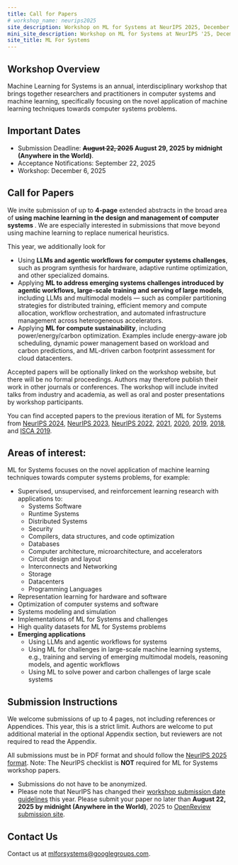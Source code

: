 ```yaml
---
title: Call for Papers
# workshop_name: neurips2025
site_description: Workshop on ML for Systems at NeurIPS 2025, December 6, 2025
mini_site_description: Workshop on ML for Systems at NeurIPS '25, December 6, 2025
site_title: ML For Systems
---
```

<div class="inner clearfix">
    <section class="main-content call_for_papers_section overview_section">
        <h2>Workshop Overview</h2>
        <p>Machine Learning for Systems is an annual, interdisciplinary workshop that brings together researchers and practitioners in computer systems and machine learning, specifically focusing on the novel application of machine learning techniques towards computer systems problems.</p>
        <h2>Important Dates</h2>
            <ul>
                <li>Submission Deadline: <b><s>August 22, 2025</s> August 29, 2025 by midnight (Anywhere in the World)</b>.</li>
                <li>Acceptance Notifications: September 22, 2025</li>
                <li>Workshop: December 6, 2025</li></ul>
        <h2>Call for Papers</h2>
        <p>We invite submission of up to <b>4-page</b> extended abstracts in the broad area of <b>using machine learning in the design and management of computer systems </b>.
        We are especially interested in submissions that move beyond using machine learning to replace numerical heuristics. </p>
        <p>This year, we additionally look for
            <ul>
                <li>Using <b> LLMs and agentic workflows for computer systems challenges</b>, such as program synthesis for hardware, adaptive runtime optimization, and other specialized domains.</li>
                <li>Applying <b>ML to address emerging systems challenges introduced by agentic workflows, large-scale training and serving of large models</b>, including LLMs and multimodal models — such as compiler partitioning strategies for distributed training, efficient memory and compute allocation, workflow orchestration, and automated infrastructure management across heterogeneous accelerators.</li>
                <li>Applying <b>ML for compute sustainability</b>, including power/energy/carbon optimization. Examples include energy-aware job scheduling, dynamic power management based on workload and carbon predictions, and ML-driven carbon footprint assessment for cloud datacenters.</li>
            </ul>
        </p>
        <p>Accepted papers will be optionally linked on the workshop website, but there will be no formal proceedings. Authors may therefore publish their work in other journals or conferences. The workshop will include invited talks from industry and academia, as well as oral and poster presentations by workshop participants.</p>
         <p>
                You can find accepted papers to the previous iteration of ML for Systems from <a href="/neurips2024/accepted_papers.html">NeurIPS 2024</a>, <a href="/neurips2023/accepted_papers.html">NeurIPS 2023</a>, <a href="/neurips2022/accepted_papers.html">NeurIPS 2022</a>, <a href="/neurips2021/accepted_papers.html">2021</a>, <a href="/neurips2020/accepted_papers.html">2020</a>, <a href="/neurips2019/accepted_papers.html">2019</a>, <a href="/neurips2018/accepted_papers.html">2018</a>, and <a href="/isca2019/accepted_papers.html">ISCA 2019</a>.
        </p>
    </section>
</div>
<div class="areas_of_interest_section">
    <div class="inner clearfix">
        <section class="main-content">
            <h2>Areas of interest:</h2>
            <p>
            ML for Systems focuses on the novel application of machine learning techniques towards computer systems problems, for example:
            <ul>
                <li>Supervised, unsupervised, and reinforcement learning research with applications to:
                    <ul>
                        <li>Systems Software</li>
                        <li>Runtime Systems</li>
                        <li>Distributed Systems</li>
                        <li>Security</li>
                        <li>Compilers, data structures, and code optimization</li>
                        <li>Databases</li>
                        <li>Computer architecture, microarchitecture, and accelerators</li>
                        <li>Circuit design and layout</li>
                        <li>Interconnects and Networking</li>
                        <li>Storage</li>
                        <li>Datacenters</li>
                        <li>Programming Languages</li>
                    </ul></li>
                <li>Representation learning for hardware and software</li>
                <li>Optimization of computer systems and software</li>
                <li>Systems modeling and simulation</li>
                <li>Implementations of ML for Systems and challenges</li>
                <li>High quality datasets for ML for Systems problems</li>
                <li><b>Emerging applications</b>
                    <ul>
                        <li>Using LLMs and agentic workflows for systems </li>
                        <li>Using ML for challenges in large-scale machine learning systems, e.g., training and serving of emerging multimodal models, reasoning models, and agentic workflows </li>
                        <li>Using ML to solve power and carbon challenges of large scale systems</li>
                    </ul>
                </li>
            </ul>

<div class="submission_section">
    <div class="inner clearfix">
        <section class="main-content">
            <h2>Submission Instructions</h2>
            <p>
                We welcome submissions of up to 4 pages, not including references or Appendices. This year, this is a strict limit. Authors are welcome to put additional material in the optional Appendix section, but reviewers are not required to read the Appendix.
            </p>
            <p>
                All submissions must be in PDF format and should follow the <a href="https://media.neurips.cc/Conferences/NeurIPS2025/Styles.zip">NeurIPS 2025 format</a>. Note: The NeurIPS checklist is <b>NOT</b> required for ML for Systems workshop papers.
            </p>
            <ul>
                <li>Submissions do not have to be anonymized.</li>
                <li>Please note that NeurIPS has changed their <a href="https://neurips.cc/Conferences/2025/Dates">workshop submission date guidelines</a> this year. Please submit your paper no later than <b>August 22, 2025 by midnight (Anywhere in the World)</b>, 2025 to <a href="https://openreview.net/group?id=NeurIPS.cc/2025/Workshop/MLForSys">OpenReview submission site</a>.</li>
            </ul>
        </section>
    </div>
</div>
<div class="contact-us-section">
    <div class="inner clearfix">
        <section class="main-content">
            <h2>Contact Us</h2>
            <p>
                Contact us at <a href="mailto:mlforsystems@googlegroups.com">mlforsystems@googlegroups.com</a>.
            </p>
        </section>
    </div>
</div>
